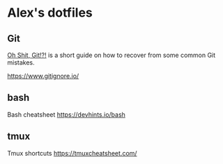 # Alex's dotfiles

## Git
[Oh Shit, Git!?!](https://ohshitgit.com/) is a short guide on how to recover from some common Git mistakes.

https://www.gitignore.io/


## bash
Bash cheatsheet https://devhints.io/bash

## tmux
Tmux shortcuts https://tmuxcheatsheet.com/
